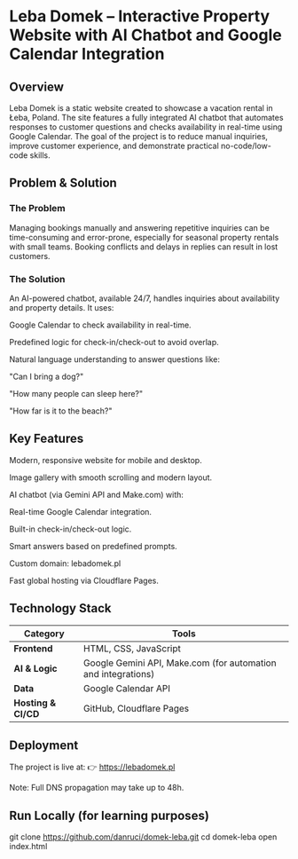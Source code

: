 # Leba Domek – Interactive Property Website with AI Chatbot and Google Calendar Integration


## Overview
Leba Domek is a static website created to showcase a vacation rental in Łeba, Poland. The site features a fully integrated AI chatbot that automates responses to customer questions and checks availability in real-time using Google Calendar. The goal of the project is to reduce manual inquiries, improve customer experience, and demonstrate practical no-code/low-code skills.


## Problem & Solution
### The Problem
Managing bookings manually and answering repetitive inquiries can be time-consuming and error-prone, especially for seasonal property rentals with small teams. Booking conflicts and delays in replies can result in lost customers.


### The Solution
An AI-powered chatbot, available 24/7, handles inquiries about availability and property details. It uses:

Google Calendar to check availability in real-time.

Predefined logic for check-in/check-out to avoid overlap.

Natural language understanding to answer questions like:

"Can I bring a dog?"

"How many people can sleep here?"

"How far is it to the beach?"


## Key Features
Modern, responsive website for mobile and desktop.

Image gallery with smooth scrolling and modern layout.

AI chatbot (via Gemini API and Make.com) with:

Real-time Google Calendar integration.

Built-in check-in/check-out logic.

Smart answers based on predefined prompts.

Custom domain: lebadomek.pl

Fast global hosting via Cloudflare Pages.


## Technology Stack
| Category | Tools |
|---------|-------|
| **Frontend** | HTML, CSS, JavaScript |
| **AI & Logic** | Google Gemini API, Make.com (for automation and integrations) |
| **Data** | Google Calendar API |
| **Hosting & CI/CD** | GitHub, Cloudflare Pages |


## Deployment
The project is live at: 👉 https://lebadomek.pl

Note: Full DNS propagation may take up to 48h.

## Run Locally (for learning purposes)
git clone https://github.com/danruci/domek-leba.git
cd domek-leba
open index.html

